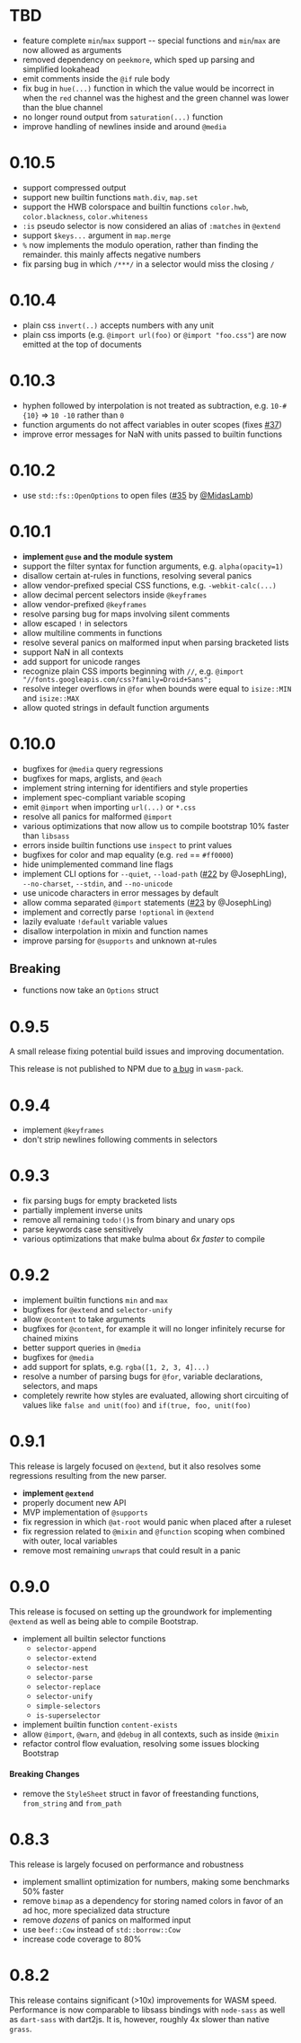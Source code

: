 # TBD

- feature complete `min`/`max` support -- special functions and `min`/`max` are now allowed as arguments
- removed dependency on `peekmore`, which sped up parsing and simplified lookahead
- emit comments inside the `@if` rule body
- fix bug in `hue(...)` function in which the value would be incorrect in when the `red` channel was the highest and the green channel was lower than the blue channel
- no longer round output from `saturation(...)` function
- improve handling of newlines inside and around `@media`

# 0.10.5

- support compressed output
- support new builtin functions `math.div`, `map.set`
- support the HWB colorspace and builtin functions `color.hwb`, `color.blackness`, `color.whiteness`
- `:is` pseudo selector is now considered an alias of `:matches` in `@extend`
- support `$keys...` argument in `map.merge`
- `%` now implements the modulo operation, rather than finding the remainder. this mainly affects negative numbers
- fix parsing bug in which `/***/` in a selector would miss the closing `/`

# 0.10.4

- plain css `invert(..)` accepts numbers with any unit
- plain css imports (e.g. `@import url(foo)` or `@import "foo.css"`) are now emitted at the top of documents

# 0.10.3

- hyphen followed by interpolation is not treated as subtraction, e.g. `10-#{10}` => `10 -10` rather than `0`
- function arguments do not affect variables in outer scopes (fixes [#37](https://github.com/connorskees/grass/issues/37))
- improve error messages for NaN with units passed to builtin functions

# 0.10.2

- use `std::fs::OpenOptions` to open files ([#35](https://github.com/connorskees/grass/pull/35) by [@MidasLamb](https://github.com/MidasLamb))

# 0.10.1

- **implement `@use` and the module system**
- support the filter syntax for function arguments, e.g. `alpha(opacity=1)`
- disallow certain at-rules in functions, resolving several panics
- allow vendor-prefixed special CSS functions, e.g. `-webkit-calc(...)`
- allow decimal percent selectors inside `@keyframes`
- allow vendor-prefixed `@keyframes`
- resolve parsing bug for maps involving silent comments
- allow escaped `!` in selectors
- allow multiline comments in functions
- resolve several panics on malformed input when parsing bracketed lists
- support NaN in all contexts
- add support for unicode ranges
- recognize plain CSS imports beginning with `//`, e.g. `@import "//fonts.googleapis.com/css?family=Droid+Sans";`
- resolve integer overflows in `@for` when bounds were equal to `isize::MIN` and `isize::MAX`
- allow quoted strings in default function arguments

# 0.10.0

- bugfixes for `@media` query regressions
- bugfixes for maps, arglists, and `@each`
- implement string interning for identifiers and style properties
- implement spec-compliant variable scoping
- emit `@import` when importing `url(...)` or `*.css`
- resolve all panics for malformed `@import`
- various optimizations that now allow us to compile bootstrap 10% faster than `libsass`
- errors inside builtin functions use `inspect` to print values
- bugfixes for color and map equality (e.g. `red` == `#ff0000`)
- hide unimplemented command line flags
- implement CLI options for `--quiet`, `--load-path` ([#22](https://github.com/connorskees/grass/pull/22) by @JosephLing), `--no-charset`, `--stdin`, and `--no-unicode`
- use unicode characters in error messages by default
- allow comma separated `@import` statements ([#23](https://github.com/connorskees/grass/pull/23) by @JosephLing)
- implement and correctly parse `!optional` in `@extend`
- lazily evaluate `!default` variable values
- disallow interpolation in mixin and function names
- improve parsing for `@supports` and unknown at-rules

## Breaking

- functions now take an `Options` struct

# 0.9.5

A small release fixing potential build issues and improving documentation.

This release is not published to NPM due to [a bug](https://github.com/rustwasm/wasm-pack/issues/837)
in `wasm-pack`.

# 0.9.4

- implement `@keyframes`
- don't strip newlines following comments in selectors

# 0.9.3

- fix parsing bugs for empty bracketed lists
- partially implement inverse units
- remove all remaining `todo!()`s from binary and unary ops
- parse keywords case sensitively
- various optimizations that make bulma about _6x faster_ to compile

# 0.9.2

- implement builtin functions `min` and `max`
- bugfixes for `@extend` and `selector-unify`
- allow `@content` to take arguments
- bugfixes for `@content`, for example it will no longer infinitely recurse for chained mixins
- better support queries in `@media`
- bugfixes for `@media`
- add support for splats, e.g. `rgba([1, 2, 3, 4]...)`
- resolve a number of parsing bugs for `@for`, variable declarations, selectors, and maps
- completely rewrite how styles are evaluated, allowing short circuiting of values like `false and unit(foo)` and `if(true, foo, unit(foo)`

# 0.9.1

This release is largely focused on `@extend`, but it also resolves some regressions resulting from the new parser.

- **implement `@extend`**
- properly document new API
- MVP implementation of `@supports`
- fix regression in which `@at-root` would panic when placed after a ruleset
- fix regression related to `@mixin` and `@function` scoping when combined with outer, local variables
- remove most remaining `unwrap`s that could result in a panic

# 0.9.0

This release is focused on setting up the groundwork for implementing `@extend` as well
as being able to compile Bootstrap.

- implement all builtin selector functions
  - `selector-append`
  - `selector-extend`
  - `selector-nest`
  - `selector-parse`
  - `selector-replace`
  - `selector-unify`
  - `simple-selectors`
  - `is-superselector`
- implement builtin function `content-exists`
- allow `@import`, `@warn`, and `@debug` in all contexts, such as inside `@mixin`
- refactor control flow evaluation, resolving some issues blocking Bootstrap

#### Breaking Changes

- remove the `StyleSheet` struct in favor of freestanding functions, `from_string` and `from_path`

# 0.8.3

This release is largely focused on performance and robustness

- implement smallint optimization for numbers, making some benchmarks 50% faster
- remove `bimap` as a dependency for storing named colors in favor of an ad hoc, more specialized data structure
- remove _dozens_ of panics on malformed input
- use `beef::Cow` instead of `std::borrow::Cow`
- increase code coverage to 80%

# 0.8.2

This release contains significant (>10x) improvements for WASM speed.
Performance is now comparable to libsass bindings with `node-sass` as
well as `dart-sass` with dart2js. It is, however, roughly 4x slower than
native `grass`.
